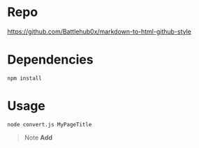 
# Repo

https://github.com/Battlehub0x/markdown-to-html-github-style

# Dependencies

```
npm install
```

# Usage
```
node convert.js MyPageTitle
```

> Note **Add <title>** move <style> to header


[https://rteditor.battlehub.net/](#https://rteditor.battlehub.net/)